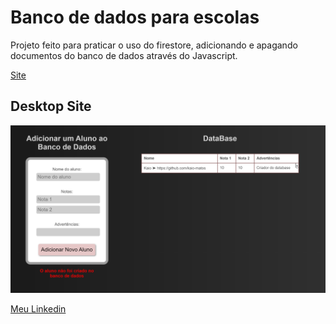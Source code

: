 # Banco de dados para escolas

Projeto feito para praticar o uso do firestore, adicionando e apagando documentos do banco de dados através do Javascript.

[Site](https://kaio-matos.github.io/banco_de_dados-escola)

## Desktop Site

![image](./README/kaio-matos.github.io_banco_de_dados-escola_.png)

[Meu Linkedin](https://www.linkedin.com/in/kaio-matos-9532271a5)
